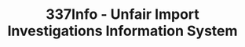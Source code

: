 ---
layout: default
bigquery: https://console.cloud.google.com/bigquery?p=patents-public-data&d=usitc_investigations&page=dataset&project=sheets-management-319211
citation: US International Trade Commission 337Info Unfair Import Investigations Information
  System
contributors: US International Trade Comission
cost: None
description: US International Trade Commission 337Info Unfair Import Investigations
  Information System contains data on investigations done under Section 337. Section
  337 declares the infringement of certain statutory intellectual property rights
  and other forms of unfair competition in import trade to be unlawful practices.
  Most Section 337 investigations involve allegations of patent or registered trademark
  infringement.
documentation: FAQ and tutorial available on the site
last_edit: 04/11/2022, 15:48:38
location: https://pubapps2.usitc.gov/337external/
maintained_by: US International Trade Comission
schema_fields:
- patentNumber
- finalDetNoViolation
- dateComplaintFiled
- cafcAppeals
- dateOfPublicationFrNotice
- investigationType
- investigationTermDate
- targetDate
- finalIdOnViolationIssue
- finalDetViolation
- currentStatus
- invUnfairAct
- scheduledStartDateEvidHear
- trademarkNumbers
- id
- currentActiveALJ
- scheduledEndDateEvidHear
- teoIdDueDate
- ouiiAttorney
- lastUpdated
- patentNumbers
- gcAttorney
- investigationNo
- teoReliefGranted
- dateCreated
- internalRemand
- htsNumbers
- complainant
- actualEndDateEvidHear
- endDateMarkmanHearing
- aljAssigned
- markmanHearing
- teoIdIssueDate
- title
- publication_number
- copyrightNumbers
- startDateMarkmanHearing
- teoProceedingInvolved
- actualStartDateEvidHear
- finalIdOnViolationDue
- ouiiParticipation
- respondent
- docketNo
- issueDateOtherNonFinal
shortname: unfair_import_investigations
tags:
- import
- legal
- trade
timeframe: 2008-2021 (prior to 2008 downloadable as a JSON file)
title: 337Info - Unfair Import Investigations Information System
uuid: 2721f5ec-e599-4890-9265-9706719fc71e
---